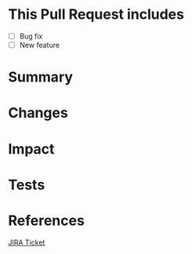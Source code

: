 # This Pull Request includes
- [ ] Bug fix
- [ ] New feature

# Summary

# Changes

# Impact

# Tests

# References
[JIRA Ticket](https://jira.ehi.com/browse/BRANCH)
